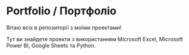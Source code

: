 # Portfolio / Портфоліо

Вітаю всіх в репозиторії з моїми проектами!

Тут ви знайдете проекти з використанням Microsoft Excel, Microsoft Power BI, Google Sheets та Python.
